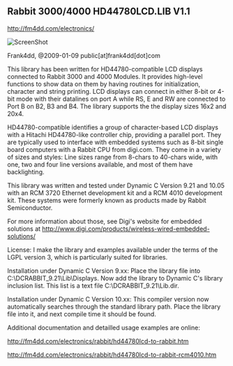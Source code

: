 ## Rabbit 3000/4000 HD44780LCD.LIB V1.1

http://fm4dd.com/electronics/

![ScreenShot](http://fm4dd.com/electronics/rabbit/images/rcm4010-testprogram8.png)

 Frank4dd, @2009-01-09 public[at]frank4dd[dot]com

 This library has been written for HD44780-compatible LCD displays connected
 to Rabbit 3000 and 4000 Modules. It provides high-level functions to show
 data on them by having routines for initialization, character and string
 printing. LCD displays can connect in either 8-bit or 4-bit mode with their 
 datalines on port A while RS, E and RW are connected to Port B on B2, B3
 and B4. The library supports the the display sizes 16x2 and 20x4.

 HD44780-compatible identifies a group of character-based LCD displays with
 a Hitachi HD44780-like controller chip, providing  a parallel port. They are
 typically used to interface with embedded systems such as 8-bit single board
 computers with a Rabbit CPU from digi.com. They come in a variety of sizes
 and styles: Line sizes range from 8-chars to 40-chars wide, with one, two
 and four line versions available, and most of them have backlighting.

 This library was written and tested under Dynamic C Version 9.21 and 10.05
 with an RCM 3720 Ethernet development kit and a RCM 4010 development kit.
 These systems were formerly known as products made by Rabbit Semiconductor.

 For more information about those, see Digi's website for embedded solutions
 at http://www.digi.com/products/wireless-wired-embedded-solutions/

 License: I make the library and examples available under the terms of the
 LGPL version 3, which is particularly suited for libraries.

 Installation under Dynamic C Version 9.xx: Place the library file into
 C:\DCRABBIT_9.21\Lib\Displays. Now add the library to Dynamic C's library
 inclusion list. This list is a text file C:\DCRABBIT_9.21\Lib.dir.

 Installation under Dynamic C Version 10.xx: This compiler version now
 automatically searches through the standard library path. Place the 
 library file into it, and next compile time it should be found.

 Additional documentation and detailled usage examples are online:

http://fm4dd.com/electronics/rabbit/hd44780lcd-to-rabbit.htm

http://fm4dd.com/electronics/rabbit/hd44780lcd-to-rabbit-rcm4010.htm
